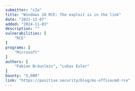 ```yaml
---
submitter: "c2a"
title: "Windows 10 RCE: The exploit is in the link"
date: "2021-12-07"
added: "2024-11-03"
description: ""
vulnerabilities: [
    "RCE"
]
programs: [
    "Microsoft"
]
authors: [
    "Fabian Bräunlein", "Lukas Euler"
]
bounty: "5,000"
link: "https://positive.security/blog/ms-officecmd-rce"
---
```




